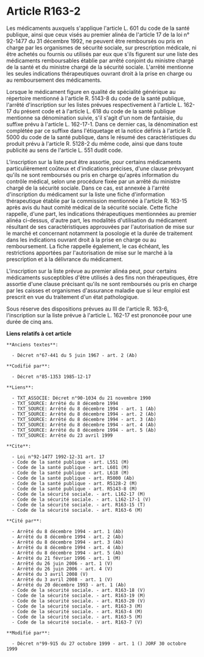 # Article R163-2

Les médicaments auxquels s'applique l'article L. 601 du code de la santé publique, ainsi que ceux visés au premier alinéa de
l'article 17 de la loi n° 92-1477 du 31 décembre 1992, ne peuvent être remboursés ou pris en charge par les organismes de
sécurité sociale, sur prescription médicale, ni être achetés ou fournis ou utilisés par eux que s'ils figurent sur une liste
des médicaments remboursables établie par arrêté conjoint du ministre chargé de la santé et du ministre chargé de la sécurité
sociale. L'arrêté mentionne les seules indications thérapeutiques ouvrant droit à la prise en charge ou au remboursement des
médicaments.

Lorsque le médicament figure en qualité de spécialité générique au répertoire mentionné à l'article R. 5143-8 du code de la
santé publique, l'arrêté d'inscription sur les listes prévues respectivement à l'article L. 162-17 du présent code et à
l'article L. 618 du code de la santé publique mentionne sa dénomination suivie, s'il s'agit d'un nom de fantaisie, du suffixe
prévu à l'article L. 162-17-1. Dans ce dernier cas, la dénomination est complétée par ce suffixe dans l'étiquetage et la
notice définis à l'article R. 5000 du code de la santé publique, dans le résumé des caractéristiques du produit prévu à
l'article R. 5128-2 du même code, ainsi que dans toute publicité au sens de l'article L. 551 dudit code.

L'inscription sur la liste peut être assortie, pour certains médicaments particulièrement coûteux et d'indications précises,
d'une clause prévoyant qu'ils ne sont remboursés ou pris en charge qu'après information du contrôle médical, selon une
procédure fixée par un arrêté du ministre chargé de la sécurité sociale. Dans ce cas, est annexée à l'arrêté d'inscription du
médicament sur la liste une fiche d'information thérapeutique établie par la commission mentionnée à l'article R. 163-15
après avis du haut comité médical de la sécurité sociale. Cette fiche rappelle, d'une part, les indications thérapeutiques
mentionnées au premier alinéa ci-dessus, d'autre part, les modalités d'utilisation du médicament résultant de ses
caractéristiques approuvées par l'autorisation de mise sur le marché et concernant notamment la posologie et la durée de
traitement dans les indications ouvrant droit à la prise en charge ou au remboursement. La fiche rappelle également, le cas
échéant, les restrictions apportées par l'autorisation de mise sur le marché à la prescription et à la délivrance du
médicament.

L'inscription sur la liste prévue au premier alinéa peut, pour certains médicaments susceptibles d'être utilisés à des fins
non thérapeutiques, être assortie d'une clause précisant qu'ils ne sont remboursés ou pris en charge par les caisses et
organismes d'assurance maladie que si leur emploi est prescrit en vue du traitement d'un état pathologique.

Sous réserve des dispositions prévues au III de l'article R. 163-6, l'inscription sur la liste prévue à l'article L. 162-17
est prononcée pour une durée de cinq ans.

**Liens relatifs à cet article**

	**Anciens textes**:

	  - Décret n°67-441 du 5 juin 1967 - art. 2 (Ab)

	**Codifié par**:

	  - Décret n°85-1353 1985-12-17

	**Liens**:

	  - TXT_ASSOCIE: Décret n°90-1034 du 21 novembre 1990
	  - TXT_SOURCE: Arrêté du 8 décembre 1994
	  - TXT_SOURCE: Arrêté du 8 décembre 1994 - art. 1 (Ab)
	  - TXT_SOURCE: Arrêté du 8 décembre 1994 - art. 2 (Ab)
	  - TXT_SOURCE: Arrêté du 8 décembre 1994 - art. 3 (Ab)
	  - TXT_SOURCE: Arrêté du 8 décembre 1994 - art. 4 (Ab)
	  - TXT_SOURCE: Arrêté du 8 décembre 1994 - art. 5 (Ab)
	  - TXT_SOURCE: Arrêté du 23 avril 1999

	**Cite**:

	  - Loi n°92-1477 1992-12-31 art. 17
	  - Code de la santé publique - art. L551 (M)
	  - Code de la santé publique - art. L601 (M)
	  - Code de la santé publique - art. L618 (M)
	  - Code de la santé publique - art. R5000 (Ab)
	  - Code de la santé publique - art. R5128-2 (M)
	  - Code de la santé publique - art. R5143-8 (M)
	  - Code de la sécurité sociale. - art. L162-17 (M)
	  - Code de la sécurité sociale. - art. L162-17-1 (V)
	  - Code de la sécurité sociale. - art. R163-15 (T)
	  - Code de la sécurité sociale. - art. R163-6 (M)

	**Cité par**:

	  - Arrêté du 8 décembre 1994 - art. 1 (Ab)
	  - Arrêté du 8 décembre 1994 - art. 2 (Ab)
	  - Arrêté du 8 décembre 1994 - art. 3 (Ab)
	  - Arrêté du 8 décembre 1994 - art. 4 (Ab)
	  - Arrêté du 8 décembre 1994 - art. 5 (Ab)
	  - Arrêté du 21 février 1996 - art. 1 (M)
	  - Arrêté du 26 juin 2006 - art. 1 (V)
	  - Arrêté du 26 juin 2006 - art. 4 (V)
	  - Arrêté du 3 avril 2008 (V)
	  - Arrêté du 3 avril 2008 - art. 1 (V)
	  - Arrêté du 20 décembre 1993 - art. 1 (Ab)
	  - Code de la sécurité sociale. - art. R163-18 (V)
	  - Code de la sécurité sociale. - art. R163-19 (M)
	  - Code de la sécurité sociale. - art. R163-20 (V)
	  - Code de la sécurité sociale. - art. R163-3 (M)
	  - Code de la sécurité sociale. - art. R163-4 (M)
	  - Code de la sécurité sociale. - art. R163-5 (M)
	  - Code de la sécurité sociale. - art. R163-7 (V)

	**Modifié par**:

	  - Décret n°99-915 du 27 octobre 1999 - art. 1 () JORF 30 octobre 1999
